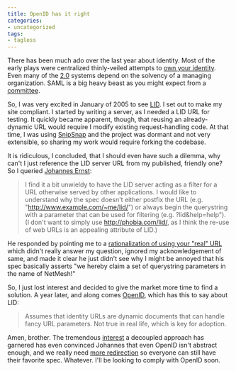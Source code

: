 ```yaml
---
title: OpenID has it right
categories:
- uncategorized
tags:
- tagless
---
```


There has been much ado over the last year about identity.  Most of the early plays were centralized thinly-veiled attempts to [own your identity][1].  Even many of the [2.0][2] systems depend on the solvency of a managing organization.  SAML is a big heavy beast as you might expect from a [committee][3].

So, I was very excited in January of 2005 to see [LID][4].  I set out to make my site compliant.  I started by writing a server, as I needed a LID URL for testing.  It quickly became apparent, though, that reusing an already-dynamic URL would require I modify existing request-handling code.  At that time, I was using [SnipSnap][5] and the project was dormant and not very extensible, so sharing my work would require forking the codebase.

It is ridiculous, I concluded, that I should even have such a dilemma, why can't I just reference the LID server URL from my published, friendly one?  So I queried [Johannes Ernst][6]: 

   [1]: http://en.wikipedia.org/wiki/Microsoft_Passport
   [2]: http://www.sxip.com/
   [3]: http://www.projectliberty.org/membership/current_members.php
   [4]: http://lid.netmesh.org/
   [5]: http://www.snipsnap.org/
   [6]: http://netmesh.info/jernst

> I find it a bit unwieldy to have the LID server acting as a filter for a URL otherwise served by other applications.  I would like to understand why the spec doesn't either postfix the URL (e.g. "http://www.example.com/~me/lid/") or always begin the querystring with a parameter that can be used for filtering (e.g. ?lid&help=help").  (I don't want to simply use http://phobia.com/lid/, as I think the re-use of web URLs is an appealing attribute of LID.)

 He responded by pointing me to a [rationalization of using your "real" URL][7] which didn't really answer my question, ignored my acknowledgement of same, and made it clear he just didn't see why I might be annoyed that his spec basically asserts "we hereby claim a set of querystring parameters in the name of NetMesh!"

So, I just lost interest and decided to give the market more time to find a solution.  A year later, and along comes [OpenID][8], which has this to say about LID: 

   [7]: http://netmesh.info/jernst/Digital_Identity/dave-kearns-question.html
   [8]: http://openid.net/

> Assumes that identity URLs are dynamic documents that can handle fancy URL parameters. Not true in real life, which is key for adoption.

Amen, brother.  The tremendous [interest][9] a decoupled approach has garnered has even convinced Johannes that even OpenID isn't abstract enough, and we really need [more redirection][10] so everyone can still have their favorite spec.  Whatever.  I'll be looking to comply with OpenID soon.

   [9]: http://www.technorati.com/chart/openid
   [10]: http://yadis.org/

